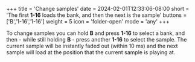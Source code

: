 +++
title = 'Change samples'
date = 2024-02-01T12:33:06-08:00
short = 'The first **1-16** loads the bank, and then the next is the sample'
buttons = ['B','1-16','1-16']
weight = 5
icon = 'folder-open'
mode = 'any'
+++




To change samples you can hold **B** and press **1-16** to select a bank, and then - while still holding **B** - press another **1-16** to select the sample. The current sample will be instantly faded out (within 10 ms) and the next sample will load at the position that the current sample is playing at.